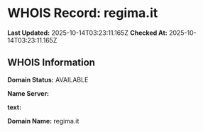 # WHOIS Record: regima.it

**Last Updated:** 2025-10-14T03:23:11.165Z
**Checked At:** 2025-10-14T03:23:11.165Z

## WHOIS Information

**Domain Status:** AVAILABLE

**Name Server:** 

**text:** 

**Domain Name:** regima.it

